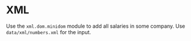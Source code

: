 # XML

Use the `xml.dom.minidom` module to add all salaries in some company.
Use `data/xml/numbers.xml` for the input.
